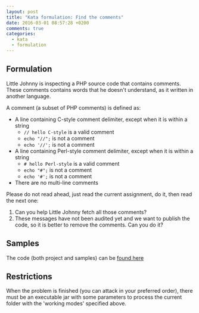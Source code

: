 ```yaml
---
layout: post
title: "Kata formulation: Find the comments"
date: 2016-03-01 08:57:28 +0200
comments: true
categories:
  - kata
  - formulation
---
```


## Formulation

Little Johnny is inspecting a PHP source code that contains comments. These comments contains words that he doesn't understand, as it written in another language.

A comment (a subset of PHP comments) is defined as:

  * A line containing C-style comment delimiter, except when it is within a string
    * ``// hello C-style`` is a valid comment
    * ``echo "//";`` is not a comment
    * ``echo '//';`` is not a comment
  * A line containing Perl-style comment delimiter, except when it is within a string
    * ``# hello Perl-style`` is a valid comment
    * ``echo "#";`` is not a comment
    * ``echo '#';`` is not a comment
  * There are no multi-line comments


Please do not read ahead, just read the current assignment, do it, then read the next one:

  1. Can you help Little Johnny fetch all those comments?
  1. These messages have not been audited yet and we want to publish the code, so it is better to remove the comments. Can you do it?

## Samples

The code (both project and samples) can be [found here](https://github.com/alvarogarcia7/kata-formulation-find-comments)

## Restrictions

When the problem is finished (you can attack in your preferred order), there must be an executable jar with some parameters to process the current folder with the 'working modes' specified above.
